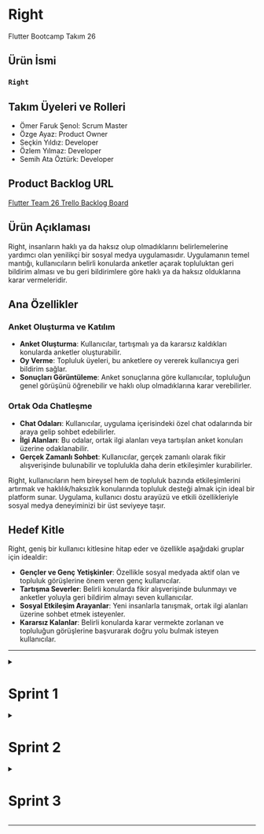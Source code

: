 # **Right**

Flutter Bootcamp Takım 26

## Ürün İsmi

### **`Right`**

## Takım Üyeleri ve Rolleri
- Ömer Faruk Şenol: Scrum Master
- Özge Ayaz: Product Owner
- Seçkin Yıldız: Developer
- Özlem Yılmaz: Developer
- Semih Ata Öztürk: Developer

## Product Backlog URL

[Flutter Team 26 Trello Backlog Board](https://trello.com/b/Hg3aJ6eI/flutter26bootcamp)

## Ürün Açıklaması
Right, insanların haklı ya da haksız olup olmadıklarını belirlemelerine yardımcı olan yenilikçi bir sosyal medya uygulamasıdır. Uygulamanın temel mantığı, kullanıcıların belirli konularda anketler açarak topluluktan geri bildirim alması ve bu geri bildirimlere göre haklı ya da haksız olduklarına karar vermeleridir.

## Ana Özellikler

### Anket Oluşturma ve Katılım
- **Anket Oluşturma**: Kullanıcılar, tartışmalı ya da kararsız kaldıkları konularda anketler oluşturabilir.
- **Oy Verme**: Topluluk üyeleri, bu anketlere oy vererek kullanıcıya geri bildirim sağlar.
- **Sonuçları Görüntüleme**: Anket sonuçlarına göre kullanıcılar, topluluğun genel görüşünü öğrenebilir ve haklı olup olmadıklarına karar verebilirler.

### Ortak Oda Chatleşme
- **Chat Odaları**: Kullanıcılar, uygulama içerisindeki özel chat odalarında bir araya gelip sohbet edebilirler.
- **İlgi Alanları**: Bu odalar, ortak ilgi alanları veya tartışılan anket konuları üzerine odaklanabilir.
- **Gerçek Zamanlı Sohbet**: Kullanıcılar, gerçek zamanlı olarak fikir alışverişinde bulunabilir ve toplulukla daha derin etkileşimler kurabilirler.

Right, kullanıcıların hem bireysel hem de topluluk bazında etkileşimlerini artırmak ve haklılık/haksızlık konularında topluluk desteği almak için ideal bir platform sunar. Uygulama, kullanıcı dostu arayüzü ve etkili özellikleriyle sosyal medya deneyiminizi bir üst seviyeye taşır.


## Hedef Kitle

Right, geniş bir kullanıcı kitlesine hitap eder ve özellikle aşağıdaki gruplar için idealdir:

- **Gençler ve Genç Yetişkinler**: Özellikle sosyal medyada aktif olan ve topluluk görüşlerine önem veren genç kullanıcılar.
- **Tartışma Severler**: Belirli konularda fikir alışverişinde bulunmayı ve anketler yoluyla geri bildirim almayı seven kullanıcılar.
- **Sosyal Etkileşim Arayanlar**: Yeni insanlarla tanışmak, ortak ilgi alanları üzerine sohbet etmek isteyenler.
- **Kararsız Kalanlar**: Belirli konularda karar vermekte zorlanan ve topluluğun görüşlerine başvurarak doğru yolu bulmak isteyen kullanıcılar.

---
<details>
<summary><h1>Sprint 1</h1></summary>

- **Sprint Notları**: 
  - Proje yönetimi için `Trello` kullanılması kararlaştırıldı.
  - UI tasarımları için `Figma` kullanılması kararlaştırıldı.
  - Proje içerisinde `Provider` tool kullanılması kararlaştırıldı.
  - `MVVM` yapısı kuruldu ve bu temelde ilerlenmesine karar verildi.
  - Backend için `Firebase` kullanılması kararlaştırıldı.
  - Giriş sistemi için `email ile giriş` kullanılması kararlaştırıldı.
  - Giriş sisteminin ardından `kimlik doğrulama` yapılmasına karar verildi.


- **Sprint içinde tamamlanması tahmin edilen/tamamlanan puan**: 15/15 Puan. 


- **Puan tamamlama mantığı**: Toplamda proje boyunca tamamlanması gereken 60 puan bulunmaktadır. Ekip üyeleri ilk iki hafta tatile denk gelen yoğunlukları nedeni ile ilk sprintte 15 puan ile başlanması uygun görülmüştür ve proje ağırlığını 2. ve 3. sprinte verme fikrine karar kılınmıştır.


- **Daily Scrum**: Daily Scrum toplantıları Whatsapp üzerinden yapılmasına karar verilmiştir. Proje boyunca düzenli olarak google Meet ve Discord üzerinden sesli toplantılar da yapılmıştır:
  <details>
    <summary><h2>Daily Scrum Screenshots</h2></summary>
    <img src="https://github.com/syildizn/oua_bootcamp24_flutter26/blob/main/bootcampFiles/IMG_1515.PNG" style="max-width: 25%; height: auto;">
    <img src="https://github.com/syildizn/oua_bootcamp24_flutter26/blob/main/bootcampFiles/IMG_1516.PNG" style="max-width: 25%; height: auto;">
    <img src="https://github.com/syildizn/oua_bootcamp24_flutter26/blob/main/bootcampFiles/IMG_1517.PNG" style="max-width: 25%; height: auto;">
    <img src="https://github.com/syildizn/oua_bootcamp24_flutter26/blob/main/bootcampFiles/IMG_1518.PNG" style="max-width: 25%; height: auto;">
    <img src="https://github.com/syildizn/oua_bootcamp24_flutter26/blob/main/bootcampFiles/IMG_1519.PNG" style="max-width: 25%; height: auto;">
    <img src="https://github.com/syildizn/oua_bootcamp24_flutter26/blob/main/bootcampFiles/IMG_1521.PNG" style="max-width: 25%; height: auto;">
  </details>
  
  <details>
    <summary><h2>Sprint 1 - App Screenshots</h2></summary>
  <table style="width: 100%;">
    <tr>
      <td colspan="4" style="text-align: center;"><h2>Login and SignUp Screen</h2></td>
    </tr>
    <tr>
      <td style="width: 25%;"><img src="https://github.com/syildizn/oua_bootcamp24_flutter26/blob/main/bootcampFiles/Screenshot%202024-07-07%20at%2018.48.04.png" style="max-width: 100%; height: auto;"></td>
      <td style="width: 25%;"><img src="https://github.com/syildizn/oua_bootcamp24_flutter26/blob/main/bootcampFiles/Screenshot%202024-07-07%20at%2018.48.11.png" style="max-width: 100%; height: auto;"></td>
    </tr>
  </table>
  </details>

- **Sprint board update**: Sprint board screenshotları:
  
  ![Backlog 1](https://github.com/syildizn/oua_bootcamp24_flutter26/blob/main/bootcampFiles/Screenshot%202024-07-07%20at%2020.31.39.png) 


- **Ürün Durumu**:

- **Sprint Review**: 
  - Tasarım ve UI kısmı için Özge Ayaz aldı.
  - Backend ve yoğunluğu fazla olan kısım için Seçkin Yıldız görev aldı.
  - Uygulama ismi kesin olmamakla birlikte `Right` olarak yazıldı, sonradan değiştirilebilir.
  - Grup üyelerinin aynı zamanda müsait olamaması nedeniyle günlük toplantıların whatsapp kanalı ile yapılması planlandı.
  - Sprint Review Katılımcıları: ` Ömer Faruk Şenol` `Özge Ayaz` `Seçkin Yıldız` `Özlem Yılmaz` `Semih Ata Öztürk`


- **Sprint Retrospective:**
  - Roller ile ilgili düzenleme yapılmamıştır.
  - İkinci sprintte kodlama kısmında Seçkin Yıldız ve Ömer Şenol ağırlıklı olarak gidilmesi planlandı.
  - Logo ve İsim değişikliği gündeme getirildi.
  - Uygulama içerisine eklemek üzere ücretli abonelik sistemleri tartışıldı.
  - Uygulama içerisine reklam ekleme fikri gündeme getirildi.
  - Takım üyelerinin gelecek sprintlerde aktif olması gerektiğine vurgu yapılmıştır.
 
---


</details>

<details>
  <summary><h1>Sprint 2</h1></summary>
  - **Sprint Notları**: 
    -Sprint 2 de takımda yeterli zaman ayırılmamış olup büyük bir aksiyon alınmamıştır.
</details>

<details>
  <summary><h1>Sprint 3</h1></summary>
   **Sprint Notları**:
  -Zaman konusunda yaşanan sorunlar ve projeyi vaktinde tamamlamak adına takım proje fikrini basitleştirmek konusunda hemfikir olmuştur.
  -Fikir olarak Şehir bilgi oyunu yapılmış ve çalışır bir şekilde pushlanmıştır.
  
</details>





---
